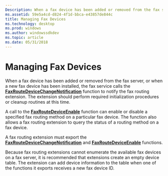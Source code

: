 ```yaml
---
Description: When a fax device has been added or removed from the fax server, or when a new fax device has been installed, the fax service calls the FaxRouteDeviceChangeNotification function to notify the fax routing extension.
ms.assetid: 59e5a4cd-d824-4f1d-bbca-e43857de844c
title: Managing Fax Devices
ms.technology: desktop
ms.prod: windows
ms.author: windowssdkdev
ms.topic: article
ms.date: 05/31/2018
---
```


# Managing Fax Devices

When a fax device has been added or removed from the fax server, or when a new fax device has been installed, the fax service calls the [**FaxRouteDeviceChangeNotification**](/previous-versions/windows/desktop/api/FaxRoute/nf-faxroute-faxroutedevicechangenotification) function to notify the fax routing extension. The extension should perform required initialization procedures or cleanup routines at this time.

A call to the [**FaxRouteDeviceEnable**](/previous-versions/windows/desktop/api/FaxRoute/nf-faxroute-faxroutedeviceenable) function can enable or disable a specified fax routing method on a particular fax device. The function also allows a fax routing extension to query the status of a routing method on a fax device.

A fax routing extension must export the [**FaxRouteDeviceChangeNotification**](/previous-versions/windows/desktop/api/FaxRoute/nf-faxroute-faxroutedevicechangenotification) and [**FaxRouteDeviceEnable**](/previous-versions/windows/desktop/api/FaxRoute/nf-faxroute-faxroutedeviceenable) functions.

Because fax routing extensions cannot enumerate the available fax devices on a fax server, it is recommended that extensions create an empty device table. The extension can add device information to the table when one of the functions it exports receives a new fax device ID.

 

 



